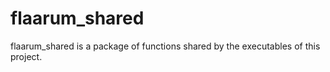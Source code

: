 # flaarum_shared

flaarum_shared is a package of functions shared by the executables of this project.